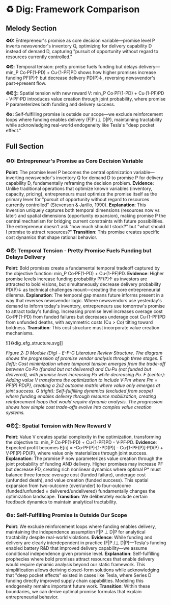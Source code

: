 # ♻️ Dig: Framework Comparison

## Melody Section

**♻️0:** Entrepreneur's promise as core decision variable—promise level P inverts newsvendor's inventory Q, optimizing for delivery capability D instead of demand D, capturing "pursuit of opportunity without regard to resources currently controlled."

**♻️⏰:** Temporal tension: pretty promise fuels funding but delays delivery—min_P Co·PF(1-PD) + Cu·(1-PF)PD shows how higher promises increase funding PF(P)↑ but decrease delivery PD(P)↓, reversing newsvendor's past→present flow.

**♻️⏰↕️:** Spatial tension with new reward V: min_P Co·PF(1-PD) + Cu·(1-PF)PD - V·PF·PD introduces value creation through joint probability, where promise P parameterizes both funding and delivery success.

**♻️x:** Self-fulfilling promise is outside our scope—we exclude reinforcement loops where funding enables delivery (F|P /⊥ D|P), maintaining tractability while acknowledging real-world endogeneity like Tesla's "deep pocket effect."

## Full Section

### ♻️0: Entrepreneur's Promise as Core Decision Variable

**Point**: The promise level P becomes the central optimization variable—inverting newsvendor's inventory Q for demand D to promise P for delivery capability D, fundamentally reframing the decision problem. **Evidence**: Unlike traditional operations that optimize known variables (inventory, capacity, pricing), entrepreneurs must optimize the promise itself as the primary lever for "pursuit of opportunity without regard to resources currently controlled" (Stevenson & Jarillo, 1990). **Explanation**: This inversion uniquely captures both temporal dimensions (resources now vs later) and spatial dimensions (opportunity expansion), making promise P the central mechanism for bridging current constraints with future possibilities. The entrepreneur doesn't ask "how much should I stock?" but "what should I promise to attract resources?" **Transition**: This promise creates specific cost dynamics that shape rational behavior.

### ♻️⏰: Temporal Tension - Pretty Promise Fuels Funding but Delays Delivery

**Point**: Bold promises create a fundamental temporal tradeoff captured by the objective function: min_P Co·PF(1-PD) + Cu·(1-PF)PD. **Evidence**: Higher promise levels increase funding probability PF(P)↑ as investors are attracted to bold visions, but simultaneously decrease delivery probability PD(P)↓ as technical challenges mount—creating the core entrepreneurial dilemma. **Explanation**: The temporal gap means future informs present in a way that reverses newsvendor logic. Where newsvendors use yesterday's demand to inform today's inventory, entrepreneurs use tomorrow's promise to attract today's funding. Increasing promise level increases overage cost Co·PF(1-PD) from funded failures but decreases underage cost Cu·(1-PF)PD from unfunded deaths, with asymmetric costs (Cu > Co) tilting toward boldness. **Transition**: This cost structure must incorporate value creation mechanisms.

![[♻️dig_efg_structure.svg]]

*Figure 2: D Module (Dig) - E-F-G Literature Review Structure. The diagram shows the progression of promise vendor analysis through three stages. E (left): Cost minimization where temporal tension emerges from the trade-off between Co·Po (funded but not delivered) and Cu·Pu (not funded but delivered), with promise level increasing Po while decreasing Pu. F (center): Adding value V transforms the optimization to include V·Pm where Pm = PF(P)·PD(P), creating a 2x2 outcome matrix where value only emerges at joint success. G (right): Self-fulfilling dynamics (excluded from scope) where funding enables delivery through resource mobilization, creating reinforcement loops that would require dynamic analysis. The progression shows how simple cost trade-offs evolve into complex value creation systems.*

### ♻️⏰↕️: Spatial Tension with New Reward V

**Point**: Value V creates spatial complexity in the optimization, transforming the objective to: min_P Co·PF(1-PD) + Cu·(1-PF)PD - V·PF·PD. **Evidence**: Expected profit becomes E[π] = -Co·PF(P)·[1-PD(P)] - Cu·[1-PF(P)]·PD(P) + V·PF(P)·PD(P), where value only materializes through joint success. **Explanation**: The promise P now parameterizes value creation through the joint probability of funding AND delivery. Higher promises may increase PF but decrease PD, creating rich nonlinear dynamics where optimal P* must balance three forces: overage cost (funded failure), underage cost (unfunded death), and value creation (funded success). This spatial expansion from two-outcome (over/under) to four-outcome (funded/unfunded × delivered/undelivered) fundamentally changes the optimization landscape. **Transition**: We deliberately exclude certain feedback dynamics to maintain analytical tractability.

### ♻️x: Self-Fulfilling Promise is Outside Our Scope

**Point**: We exclude reinforcement loops where funding enables delivery, maintaining the independence assumption F|P ⊥ D|P for analytical tractability despite real-world violations. **Evidence**: While funding and delivery are clearly interdependent in practice (F|P /⊥ D|P)—Tesla's funding enabled battery R&D that improved delivery capability—we assume conditional independence given promise level. **Explanation**: Self-fulfilling prophecies where bold promises attract resources that enable delivery would require dynamic analysis beyond our static framework. This simplification allows deriving closed-form solutions while acknowledging that "deep pocket effects" existed in cases like Tesla, where Series D funding directly improved supply chain capabilities. Modeling this endogeneity remains important future work. **Transition**: Within these boundaries, we can derive optimal promise formulas that explain entrepreneurial behavior.
